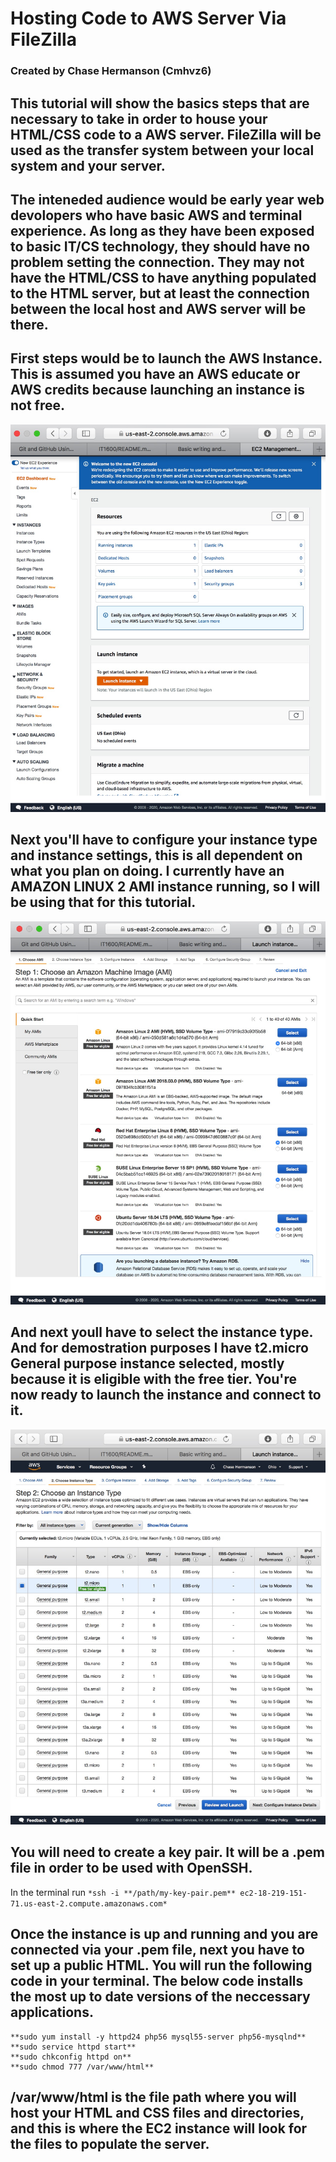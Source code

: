 # Hosting Code to AWS Server Via FileZilla
### Created by Chase Hermanson (Cmhvz6)

## This tutorial will show the basics steps that are necessary to take in order to house your HTML/CSS code to a AWS server. FileZilla will be used as the transfer system between your local system and your server.
## The inteneded audience would be early year web devolopers who have basic AWS and terminal experience. As long as they have been exposed to basic IT/CS technology, they should have no problem setting the connection. They may not have the HTML/CSS to have anything populated to the HTML server, but at least the connection between the local host and AWS server will be there.


## First steps would be to launch the AWS Instance. This is assumed you have an AWS educate or AWS credits because launching an instance is not free.


![IT1600](LaunchInstance.jpg)

## Next you'll have to configure your instance type and instance settings, this is all dependent on what you plan on doing. I currently have an AMAZON LINUX 2 AMI instance running, so I will be using that for this tutorial.

![IT1600](SelectType.jpg)

## And next youll have to select the instance type. And for demostration purposes I have t2.micro General purpose instance selected, mostly because it is eligible with the free tier. You're now ready to launch the instance and connect to it.

![IT1600](Settings.jpg)

## You will need to create a key pair. It will be a .pem file in order to be used with OpenSSH.

In the terminal run ``` *ssh -i **/path/my-key-pair.pem** ec2-18-219-151-71.us-east-2.compute.amazonaws.com* ```


## Once the instance is up and running and you are connected via your .pem file, next you have to set up a public HTML. You will run the following code in your terminal. The below code installs the most up to date versions of the neccessary applications.

```
**sudo yum install -y httpd24 php56 mysql55-server php56-mysqlnd**
**sudo service httpd start**
**sudo chkconfig httpd on**
**sudo chmod 777 /var/www/html**
```

## /var/www/html is the file path where you will host your HTML and CSS files and directories, and this is where the EC2 instance will look for the files to populate the server.





